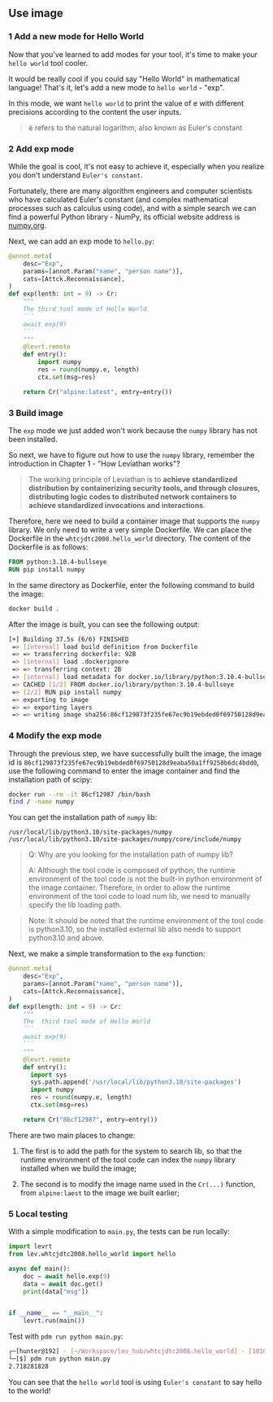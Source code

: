 ## Use image

### 1 Add a new mode for Hello World

Now that you've learned to add modes for your tool, it's time to make your `hello world` tool cooler.

It would be really cool if you could say "Hello World" in mathematical language! That's it, let's add a new mode to `hello world` - "exp".

In this mode, we want `hello world` to print the value of e with different precisions according to the content the user inputs.

> e refers to the natural logarithm, also known as Euler's constant

### 2 Add exp mode
While the goal is cool, it's not easy to achieve it, especially when you realize you don't understand `Euler's constant`.

Fortunately, there are many algorithm engineers and computer scientists who have calculated Euler's constant (and complex mathematical processes such as calculus using code), and with a simple search we can find a powerful Python library - NumPy, its official website address is [numpy.org](https://numpy.org/).

Next, we can add an exp mode to `hello.py`:

```python
@annot.meta(
    desc="Exp",
    params=[annot.Param("name", "person name")],
    cats=[Attck.Reconnaissance],
)
def exp(lenth: int = 9) -> Cr:
    """
    The third tool mode of Hello World
    ```
    await exp(9)
    ```
    """
    @levrt.remote
    def entry():
        import numpy
        res = round(numpy.e, length)
        ctx.set(msg=res)

    return Cr("alpine:latest", entry=entry())
```

### 3 Build image

The `exp` mode we just added won't work because the `numpy` library has not been installed.

So next, we have to figure out how to use the `numpy` library, remember the introduction in Chapter 1 - "How Leviathan works"?

> The working principle of Leviathan is to **achieve standardized distribution by containerizing security tools, and through closures, distributing logic codes to distributed network containers to achieve standardized invocations and interactions**.

Therefore, here we need to build a container image that supports the `numpy` library. We only need to write a very simple Dockerfile. We can place the Dockerfile in the `whtcjdtc2008.hello_world` directory. The content of the Dockerfile is as follows:

```Dockerfile
FROM python:3.10.4-bullseye
RUN pip install numpy
```

In the same directory as Dockerfile, enter the following command to build the image:

```bash
docker build .
```

After the image is built, you can see the following output:

```bash
[+] Building 37.5s (6/6) FINISHED
 => [internal] load build definition from Dockerfile                                           0.1s
 => => transferring dockerfile: 92B                                                            0.0s
 => [internal] load .dockerignore                                                              0.0s
 => => transferring context: 2B                                                                0.0s
 => [internal] load metadata for docker.io/library/python:3.10.4-bullseye                      0.0s
 => CACHED [1/2] FROM docker.io/library/python:3.10.4-bullseye                                 0.0s
 => [2/2] RUN pip install numpy                                                               35.3s
 => exporting to image                                                                         2.0s
 => => exporting layers                                                                        1.9s
 => => writing image sha256:86cf129873f235fe67ec9b19ebded0f69750128d9eaba50a1ff9258b6dc4bdd0   0.0s
```

### 4 Modify the exp mode

Through the previous step, we have successfully built the image, the image id is `86cf129873f235fe67ec9b19ebded0f69750128d9eaba50a1ff9258b6dc4bdd0`, use the following command to enter the image container and find the installation path of scipy:

```bash
docker run --rm -it 86cf12987 /bin/bash
find / -name numpy
```

You can get the installation path of `numpy` lib:

```
/usr/local/lib/python3.10/site-packages/numpy
/usr/local/lib/python3.10/site-packages/numpy/core/include/numpy
```

> Q: Why are you looking for the installation path of numpy lib?
>
> A: Although the tool code is composed of python, the runtime environment of the tool code is not the built-in python environment of the image container. Therefore, in order to allow the runtime environment of the tool code to load num lib, we need to manually specify the lib loading path.

> Note: It should be noted that the runtime environment of the tool code is python3.10, so the installed external lib also needs to support python3.10 and above.

Next, we make a simple transformation to the `exp` function:

```python
@annot.meta(
    desc="Exp",
    params=[annot.Param("name", "person name")],
    cats=[Attck.Reconnaissance],
)
def exp(length: int = 9) -> Cr:
    """
    The  third tool mode of Hello World
    ```
    await exp(9)
    ```
    """
    @levrt.remote
    def entry():
      import sys
      sys.path.append('/usr/local/lib/python3.10/site-packages')
      import numpy
      res = round(numpy.e, length)
      ctx.set(msg=res)

    return Cr("86cf12987", entry=entry())
```

There are two main places to change:

1. The first is to add the path for the system to search lib, so that the runtime environment of the tool code can index the `numpy` library installed when we build the image;

2. The second is to modify the image name used in the `Cr(...)` function, from `alpine:laest` to the image we built earlier;

### 5 Local testing

With a simple modification to `main.py`, the tests can be run locally:

```python
import levrt
from lev.whtcjdtc2008.hello_world import hello

async def main():
    doc = await hello.exp(9)
    data = await doc.get()
    print(data["msg"])


if __name__ == "__main__":
    levrt.run(main())
```

Test with `pdm run python main.py`:

```bash
┌─[hunter@192] - [~/Workspace/lev_hub/whtcjdtc2008.hello_world] - [10108]
└─[$] pdm run python main.py                                                             [21:42:47]
2.718281828
```

You can see that the `hello world` tool is using `Euler's constant` to say hello to the world!
